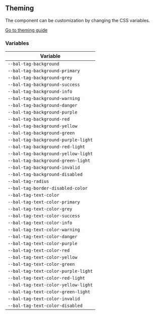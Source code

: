 ## Theming

The component can be customization by changing the CSS variables.

<a class="sb-unstyled button is-primary" href="../?path=/docs/development-theming--page">Go to theming guide</a>

<!-- START: human documentation -->



<!-- END: human documentation -->

### Variables​

| Variable                            |
| ----------------------------------- |
| `--bal-tag-background`              |
| `--bal-tag-background-primary`      |
| `--bal-tag-background-grey`         |
| `--bal-tag-background-success`      |
| `--bal-tag-background-info`         |
| `--bal-tag-background-warning`      |
| `--bal-tag-background-danger`       |
| `--bal-tag-background-purple`       |
| `--bal-tag-background-red`          |
| `--bal-tag-background-yellow`       |
| `--bal-tag-background-green`        |
| `--bal-tag-background-purple-light` |
| `--bal-tag-background-red-light`    |
| `--bal-tag-background-yellow-light` |
| `--bal-tag-background-green-light`  |
| `--bal-tag-background-invalid`      |
| `--bal-tag-background-disabled`     |
| `--bal-tag-radius`                  |
| `--bal-tag-border-disabled-color`   |
| `--bal-tag-text-color`              |
| `--bal-tag-text-color-primary`      |
| `--bal-tag-text-color-grey`         |
| `--bal-tag-text-color-success`      |
| `--bal-tag-text-color-info`         |
| `--bal-tag-text-color-warning`      |
| `--bal-tag-text-color-danger`       |
| `--bal-tag-text-color-purple`       |
| `--bal-tag-text-color-red`          |
| `--bal-tag-text-color-yellow`       |
| `--bal-tag-text-color-green`        |
| `--bal-tag-text-color-purple-light` |
| `--bal-tag-text-color-red-light`    |
| `--bal-tag-text-color-yellow-light` |
| `--bal-tag-text-color-green-light`  |
| `--bal-tag-text-color-invalid`      |
| `--bal-tag-text-color-disabled`     |
